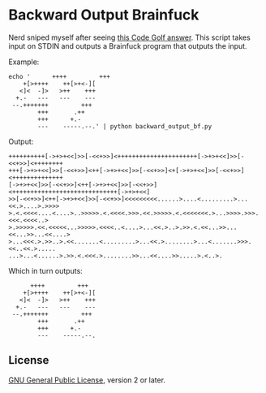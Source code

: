 Backward Output Brainfuck
=========================

Nerd sniped myself after seeing [this Code Golf answer][codegolf]. This script
takes input on STDIN and outputs a Brainfuck program that outputs the input.

Example:

    echo '      ++++         +++
        +[>++++    ++[>+<-][
       <]<  -]>   >++    +++
      +.-   ---   ---    ---
     --.+++++++         +++
            +++       .++
            +++      +.-
            ---    -----.--.' | python backward_output_bf.py

Output:

    ++++++++++[->+>+<<]>>[-<<+>>]<++++++++++++++++++++++[->+>+<<]>>[-<<+>>]<++++++++
    +++[->+>+<<]>>[-<<+>>]<++[->+>+<<]>>[-<<+>>]<+[->+>+<<]>>[-<<+>>]<++++++++++++++
    [->+>+<<]>>[-<<+>>]<++[->+>+<<]>>[-<<+>>]<+++++++++++++++++++++++++++++[->+>+<<]
    >>[-<<+>>]<++[->+>+<<]>>[-<<+>>]<<<<<<<<<......>....<.........>...<<.>....>.>>>>
    >.<.<<<<....<....>..>>>>>.<.<<<<.>>>.<<.>>>>>.<.<<<<<<<.>...>>>>.>>>.<<<.<<<<..>
    >.>>>>>.<<.<<<<<...>>>>>.<<<<..<....>...<<.>..>.>>.<.<<...>>...<<...>>...<<....>
    >...<<<.>.>>..>.<<.......<.........>...<<.>........>...<.......>>>.<<..<<.>.....
    ...>...<......>.>>.<.<<<.>........>>...<<....>>.....>.<..>.

Which in turn outputs:

          ++++         +++
        +[>++++    ++[>+<-][
       <]<  -]>   >++    +++
      +.-   ---   ---    ---
     --.+++++++         +++
            +++       .++
            +++      +.-
            ---    -----.--.


License
-------

[GNU General Public License][gpl], version 2 or later.

[codegolf]: http://codegolf.stackexchange.com/a/21857/15322
[gpl]: https://www.gnu.org/licenses/
